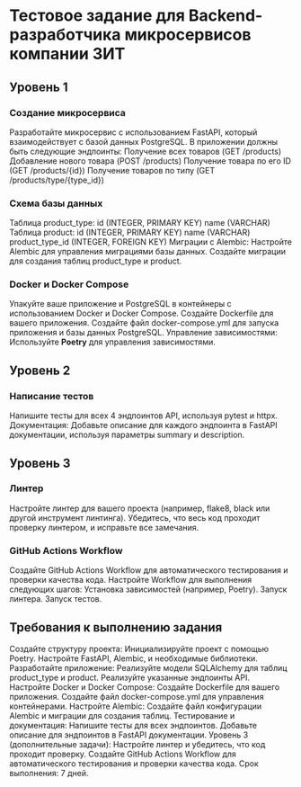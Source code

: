 # Тестовое задание для Backend-разработчика микросервисов компании ЗИТ

## Уровень 1

### Создание микросервиса

Разработайте микросервис с использованием FastAPI, который взаимодействует с базой данных PostgreSQL.
В приложении должны быть следующие эндпоинты:
Получение всех товаров (GET /products)
Добавление нового товара (POST /products)
Получение товара по его ID (GET /products/{id})
Получение товаров по типу (GET /products/type/{type_id})

### Схема базы данных

Таблица product_type:
    id (INTEGER, PRIMARY KEY)
    name (VARCHAR)
Таблица product:
    id (INTEGER, PRIMARY KEY)
    name (VARCHAR)
    product_type_id (INTEGER, FOREIGN KEY)
Миграции с Alembic:
Настройте Alembic для управления миграциями базы данных.
Создайте миграции для создания таблиц product_type и product.

### Docker и Docker Compose

Упакуйте ваше приложение и PostgreSQL в контейнеры с использованием Docker и Docker Compose.
Создайте Dockerfile для вашего приложения.
Создайте файл docker-compose.yml для запуска приложения и базы данных PostgreSQL.
Управление зависимостями:
Используйте **Poetry** для управления зависимостями.

## Уровень 2

### Написание тестов

Напишите тесты для всех 4 эндпоинтов API, используя pytest и httpx.
Документация:
Добавьте описание для каждого эндпоинта в FastAPI документации, используя параметры summary и description.

## Уровень 3

### Линтер

Настройте линтер для вашего проекта (например, flake8, black или другой инструмент линтинга).
Убедитесь, что весь код проходит проверку линтером, и исправьте все замечания.

### GitHub Actions Workflow

Создайте GitHub Actions Workflow для автоматического тестирования и проверки качества кода.
Настройте Workflow для выполнения следующих шагов:
Установка зависимостей (например, Poetry).
Запуск линтера.
Запуск тестов.

## Требования к выполнению задания

Создайте структуру проекта:
Инициализируйте проект с помощью Poetry.
Настройте FastAPI, Alembic, и необходимые библиотеки.
Разработайте приложение:
Реализуйте модели SQLAlchemy для таблиц product_type и product.
Реализуйте указанные эндпоинты API.
Настройте Docker и Docker Compose:
Создайте Dockerfile для вашего приложения.
Создайте файл docker-compose.yml для управления контейнерами.
Настройте Alembic:
Создайте файл конфигурации Alembic и миграции для создания таблиц.
Тестирование и документация:
Напишите тесты для всех эндпоинтов.
Добавьте описание для эндпоинтов в FastAPI документации.
Уровень 3 (дополнительные задачи):
Настройте линтер и убедитесь, что код проходит проверку.
Создайте GitHub Actions Workflow для автоматического тестирования и проверки качества кода.
Срок выполнения: 7 дней.

